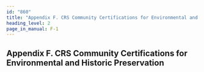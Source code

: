 ```yaml
---
id: "860"
title: "Appendix F. CRS Community Certifications for Environmental and Historic Preservation"
heading_level: 2
page_in_manual: F-1
---
```


## Appendix F. CRS Community Certifications for Environmental and Historic Preservation
